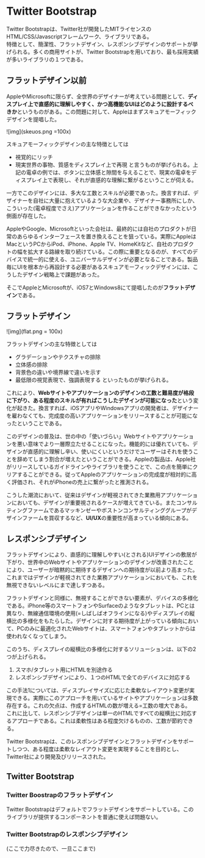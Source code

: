 # Twitter Bootstrap
Twitter Bootstrapは、Twitter社が開発したMITライセンスのHTML/CSS/Javascriptフレームワーク、ライブラリである。  
特徴として、簡潔性、フラットデザイン、レスポンシブデザインのサポートが挙げられる。多くの商用サイトが、Twitter Bootstrapを用いており、最も採用実績が多いライブラリの１つである。

## フラットデザイン以前
AppleやMicrosoftに限らず、全世界のデザイナーが考えている問題として、**ディスプレイ上で直感的に理解しやすく、かつ高機能なUIはどのように設計するべきか**というものがある。この問題に対して、Appleはまずスキュアモーフィックデザインを提唱した。

![img](skeuos.png =100x)

スキュアモーフィックデザインの主な特徴としては
- 視覚的にリッチ
- 現実世界の事物、質感をディスプレイ上で再現
と言うものが挙げられる。上記の電卓の例では、ボタンに立体感と隙間を与えることで、現実の電卓をディスプレイ上で表現し、それが直感的な理解に繋がるということが伺える。  

一方でこのデザインには、多大な工数とスキルが必要であった。換言すれば、デザイナーを自社に大量に抱えているような大企業や、デザイナー事務所にしか、こういった(電卓程度でさえ)アプリケーションを作ることができなかったという側面が存在した。  

AppleやGoogle、Microsoftといった会社は、最終的には自社のプロダクトが日常のあらゆるインターフェースを置き換えることを狙っている。実際にAppleはMacというPCからiPod、iPhone、Apple TV、HomeKitなど、自社のプロダクトの幅を拡大する路線を取り続けている。この際に重要となるのが、すべてのデバイスで統一的に使える、ユニバーサルデザインが必要となることである。製品毎にUIを根本から再設計する必要があるスキュアモーフィックデザインには、こうしたデザイン戦略上で課題があった。  

そこでAppleとMicrosoftが、iOS7とWindows8にて提唱したのが**フラットデザイン**である。  

## フラットデザイン

![img](flat.png = 100x)

フラットデザインの主な特徴としては
- グラデーションやテクスチャの排除
- 立体感の排除
- 背景色の違いや境界線で違いを示す
- 最低限の視覚表現で、強調表現する
といったものが挙げられる。

これにより、**Webサイトやアプリケーションのデザインの工数と難易度が格段に下がり、ある程度のスキルが有ればこうしたデザインが可能になった**という変化が起きた。換言すれば、iOSアプリやWindowsアプリの開発者は、デザイナーを雇わなくても、完成度の高いアプリケーションをリリースすることが可能になったということである。  

このデザインの普及は、世の中の「使いづらい」Webサイトやアプリケーションを悪い意味でより一層際立たせることになった。機能的には優れていても、デザインが直感的に理解し辛い、使いにくいというだけでユーザーはそれを使うことを辞めてしまう割合が増えたということができる。Appleの製品は、Apple社がリリースしているガイドラインやライブラリを使うことで、この点を簡単にクリアすることができる。従ってAppleのアプリケーションの完成度が相対的に高く評価され、それがiPhoneの売上に繋がったと推測される。

こうした潮流において、従来はデザインが軽視されてきた業務用アプリケーションにおいても、デザインが重要視されるケースが増えてきている。またコンサルティングファームであるマッキンゼーやボストンコンサルティンググループがデザインファームを買収するなど、**UI/UX**の重要性が高まっている傾向にある。  

## レスポンシブデザイン
フラットデザインにより、直感的に理解しやすい(とされる)UIデザインの敷居が下がり、世界中のWebサイトやアプリケーションのデザインが改善されたことにより、ユーザーが暗黙的に期待するデザインへの期待度が以前より高まった。これまではデザインが軽視されてきた業務アプリケーションにおいても、これを無視できないレベルにまで達しすつある。  

フラットデザインと同様に、無視することができない要素が、デバイスの多様化である。iPhone等のスマートフォンやSurfaceのようなタブレットは、PCとは異なり、無線通信環境の使用(=しばしばオフラインになる)やディスプレイの縦横比の多様化をもたらした。デザインに対する期待度が上がっている傾向において、PCのみに最適化されたWebサイトは、スマートフォンやタブレットからは使われなくなってしまう。  

このうち、ディスプレイの縦横比の多様化に対するソリューションは、以下の2つが上げられる。

1.  スマホ/タブレット用にHTMLを別途作る
2.  レスポンシブデザインにより、１つのHTMLで全てのデバイスに対応する

この手法1については、ディスプレイサイズに応じた柔軟なレイアウト変更が実現できる。実際にこのアプローチを用いているサイトやアプリケーションは多数存在する。これの欠点は、作成するHTMLの数が増える=工数の増大である。  
これに比して、レスポンシブデザインは単一のHTMLですべての縦横比に対応するアプローチである。これは柔軟性はある程度欠けるものの、工数が節約できる。  

Twitter Bootstrapは、このレスポンシブデザインとフラットデザインをサポートしつつ、ある程度は柔軟なレイアウト変更を実現することを目的とし、Twitter社により開発及びリリースされた。

## Twitter Bootstrap
### Twitter Boostrapのフラットデザイン
Twitter Bootstrapはデフォルトでフラットデザインをサポートしている。このライブラリが提供するコンポーネントを普通に使えば問題ない。

### Twitter Bootstrapのレスポンシブデザイン
(ここで力尽きたので、一旦ここまで)

